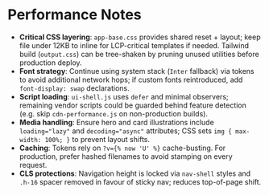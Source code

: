# Performance Notes

- **Critical CSS layering**: `app-base.css` provides shared reset + layout; keep file under 12KB to inline for LCP-critical templates if needed. Tailwind build (`output.css`) can be tree-shaken by pruning unused utilities before production deploy.
- **Font strategy**: Continue using system stack (`Inter` fallback) via tokens to avoid additional network hops; if custom fonts reintroduced, add `font-display: swap` declarations.
- **Script loading**: `ui-shell.js` uses `defer` and minimal observers; remaining vendor scripts could be guarded behind feature detection (e.g. skip `cdn-performance.js` on non-production builds).
- **Media handling**: Ensure hero and card illustrations include `loading="lazy"` and `decoding="async"` attributes; CSS sets `img { max-width: 100%; }` to prevent layout shifts.
- **Caching**: Tokens rely on `?v={% now 'U' %}` cache-busting. For production, prefer hashed filenames to avoid stamping on every request.
- **CLS protections**: Navigation height is locked via `nav-shell` styles and `.h-16` spacer removed in favour of sticky nav; reduces top-of-page shift.
